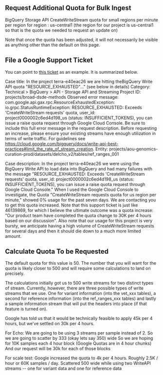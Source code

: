 ## Request Additional Quota for Bulk Ingest
BigQuery Storage API CreateWriteStream quota for small regions per minute per region for region : us-central1
(the region for our project is us-central1 so that is the quota we needed to request an update on)

Note that once the quota has been adjusted, it will not necessarily be visible as anything other than the default on this page.


## File a Google Support Ticket
You can point to [this ticket](https://console.cloud.google.com/support/cases/detail/v2/47548796?project=broad-dsde-methods) as an example. It is summarized below.

Case title: In the project terra-e40eac26 we are hitting theBigQuery Write API quota "RESOURCE_EXHAUSTED"..." (see below in details)
Category: Technical > BigQuery > API - Storage API and Streaming
Project ID: projects/broad-dsde-methods
Observed error message:
com.google.api.gax.rpc.ResourceExhaustedException: io.grpc.StatusRuntimeException: RESOURCE_EXHAUSTED: Exceeds 'CreateWriteStream requests' quota, user_id: project0000002c6ed4d198_us (status: INSUFFICIENT_TOKENS), you can issue a raise quota request through Google Cloud Console. 
Be sure to include this full error message in the request description. Before requesting an increase, please ensure your existing streams have enough utilization in terms of write traffic. For guidelines see https://cloud.google.com/bigquery/docs/write-api-best-practices#limit_the_rate_of_stream_creation. Entity: projects/aou-genomics-curation-prod/datasets/delcho_v2/tables/ref_ranges_001

Case description:
In the project terra-e40eac26 we were using the BigQuery Write API to load data into BigQuery and had many failures with the message "RESOURCE_EXHAUSTED: Exceeds 'CreateWriteStream requests' quota, user_id: project0000002c6ed4d198_us (status: INSUFFICIENT_TOKENS), you can issue a raise quota request through Google Cloud Console." 
When I used the Google Cloud Console to investigate, the Quota "CreateWriteStream requests quota for us region per minute," showed 0% usage for the past seven days. We are contacting you to get this quota increased.
Note that this support ticket is just like 46139869, for which I believe the ultimate outcome was a quota increase: "Our product team have completed the quota change to 30K per 4 hours based on our discussion".
Also note that our usage for this project is very bursty, we anticipate having a high volume of CreateWriteStream requests for several days and then it should die down to a much more limited amount.


## Calculate Quota To be Requested
The default quota for this value is 50. The number that you will want for the quota is likely closer to 500 and will require some calculations to land on precisely.

The calculations initially got us to 500 write streams for two distinct types of stream. 
Currently, however, there are three possible types of write streams that we use. One for variant information (into the vet_xxx tables), a second for reference information (into the ref_ranges_xxx tables) and lastly a sample information stream that will put the headers into place (if that feature is turned on).

Google has told us that it would be technically feasible to apply 45k per 4 hours, but we've settled on 30k per 4 hours.

For Echo:
We are going to be using 3 streams per sample instead of 2. So we are going to scatter by 333 (okay lets say 350) wide
So we are hoping for 10K samples each 4 hour block (Google Quotas are in 4 hour chunks)
And our request will be 30k for each of those blocks


For scale test:
Google increased the quota to 4k per 4 hours.
Roughly 2.5K / hour or 60K samples / day. Scattered 500 wide while using two WriteAPI streams -- one for variant data and one for reference data
